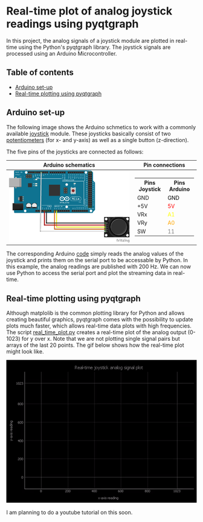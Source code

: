 # Real-time plot of analog joystick readings using pyqtgraph

In this project, the analog signals of a joystick module are plotted in real-time using the Python's pyqtgraph library. The joystick signals are processed using an Arduino Microcontroller.

## Table of contents

   * [Arduino set-up](#arduino-set-up)
   * [Real-time plotting using pyqtgraph](#real-time-plot-using-pyqtgraph)


## Arduino set-up

The following image shows the Arduino schmetics to work with a commonly available [joystick](https://www.amazon.de/AZDelivery-Joystick-KY-023-Arduino-gratis/dp/B07CKCBHF4/ref=sr_1_1_sspa?ie=UTF8&qid=1538845699&sr=8-1-spons&keywords=joystick+arduino&psc=1) module. These joysticks basically consist of two [potentiometers](https://en.wikipedia.org/wiki/Potentiometer) (for x- and y-axis) as well as a single button (z-direction).

<!-- <p align="center"><img src="doc/single_joystick.png" width="600"></p> --->
The five pins of the joysticks are connected as follows:

|Arduino schematics|Pin connections|
|--|--|
|![awd](doc/single_joystick.png)| <table> <tr><th>Pins Joystick</th><th>Pins Arduino</th></tr><tr><td>GND</td><td><font color="black">GND</font></td></tr><tr><td>+5V</td><td><font color="red">5V</font></td></tr><tr><td>VRx</td><td><font color="yellow">A1</font></td></tr><tr><td>VRy</td><td><font color="orange">A0</font></td></tr><tr><td>SW</td><td><font color="grey">11</font></td></tr> </table>|

The corresponding Arduino [code](joystick_readings.ino) simply reads the analog values of the joystick and prints them on the serial port to be accessable by Python. In this example, the analog readings are published with 200 Hz. We can now use Python to access the serial port and plot the streaming data in real-time.

## Real-time plotting using pyqtgraph

Although matplolib is the common plotting library for Python and allows creating beautiful graphics, pyqtgraph comes with the possibility to update plots much faster, which allows real-time data plots with high frequencies. </br> The script [real_time_plot.py](real_time_plot.py) creates a real-time plot of the analog output (0-1023) for y over x. Note that we are not plotting single signal pairs but arrays of the last 20 points. The gif below shows how the real-time plot might look like.
<p align="center"><img src="doc/plot_gif.gif"></p>


I am planning to do a youtube tutorial on this soon.
